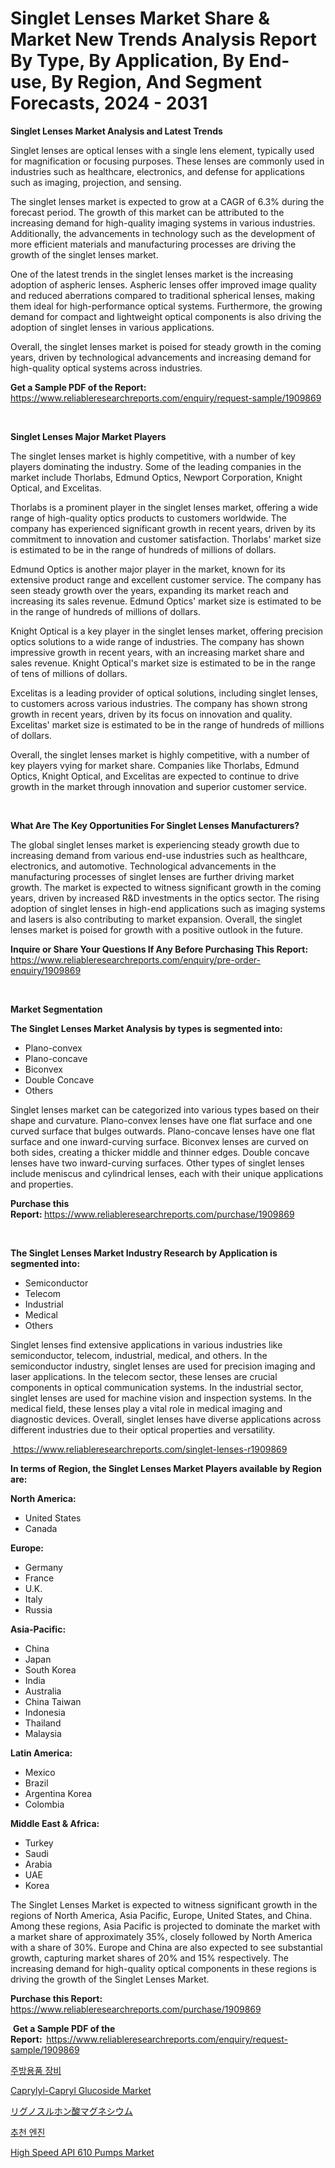 <p><h1>Singlet Lenses Market Share & Market New Trends Analysis Report By Type, By Application, By End-use, By Region, And Segment Forecasts, 2024 - 2031</h1></p><p><strong>Singlet Lenses Market Analysis and Latest Trends</strong></p>
<p><p>Singlet lenses are optical lenses with a single lens element, typically used for magnification or focusing purposes. These lenses are commonly used in industries such as healthcare, electronics, and defense for applications such as imaging, projection, and sensing.</p><p>The singlet lenses market is expected to grow at a CAGR of 6.3% during the forecast period. The growth of this market can be attributed to the increasing demand for high-quality imaging systems in various industries. Additionally, the advancements in technology such as the development of more efficient materials and manufacturing processes are driving the growth of the singlet lenses market.</p><p>One of the latest trends in the singlet lenses market is the increasing adoption of aspheric lenses. Aspheric lenses offer improved image quality and reduced aberrations compared to traditional spherical lenses, making them ideal for high-performance optical systems. Furthermore, the growing demand for compact and lightweight optical components is also driving the adoption of singlet lenses in various applications.</p><p>Overall, the singlet lenses market is poised for steady growth in the coming years, driven by technological advancements and increasing demand for high-quality optical systems across industries.</p></p>
<p><strong>Get a Sample PDF of the Report:&nbsp;</strong> <a href="https://www.reliableresearchreports.com/enquiry/request-sample/1909869">https://www.reliableresearchreports.com/enquiry/request-sample/1909869</a></p>
<p>&nbsp;</p>
<p><strong>Singlet Lenses Major Market Players</strong></p>
<p><p>The singlet lenses market is highly competitive, with a number of key players dominating the industry. Some of the leading companies in the market include Thorlabs, Edmund Optics, Newport Corporation, Knight Optical, and Excelitas.</p><p>Thorlabs is a prominent player in the singlet lenses market, offering a wide range of high-quality optics products to customers worldwide. The company has experienced significant growth in recent years, driven by its commitment to innovation and customer satisfaction. Thorlabs' market size is estimated to be in the range of hundreds of millions of dollars.</p><p>Edmund Optics is another major player in the market, known for its extensive product range and excellent customer service. The company has seen steady growth over the years, expanding its market reach and increasing its sales revenue. Edmund Optics' market size is estimated to be in the range of hundreds of millions of dollars.</p><p>Knight Optical is a key player in the singlet lenses market, offering precision optics solutions to a wide range of industries. The company has shown impressive growth in recent years, with an increasing market share and sales revenue. Knight Optical's market size is estimated to be in the range of tens of millions of dollars.</p><p>Excelitas is a leading provider of optical solutions, including singlet lenses, to customers across various industries. The company has shown strong growth in recent years, driven by its focus on innovation and quality. Excelitas' market size is estimated to be in the range of hundreds of millions of dollars.</p><p>Overall, the singlet lenses market is highly competitive, with a number of key players vying for market share. Companies like Thorlabs, Edmund Optics, Knight Optical, and Excelitas are expected to continue to drive growth in the market through innovation and superior customer service.</p></p>
<p>&nbsp;</p>
<p><strong>What Are The Key Opportunities For Singlet Lenses Manufacturers?</strong></p>
<p><p>The global singlet lenses market is experiencing steady growth due to increasing demand from various end-use industries such as healthcare, electronics, and automotive. Technological advancements in the manufacturing processes of singlet lenses are further driving market growth. The market is expected to witness significant growth in the coming years, driven by increased R&D investments in the optics sector. The rising adoption of singlet lenses in high-end applications such as imaging systems and lasers is also contributing to market expansion. Overall, the singlet lenses market is poised for growth with a positive outlook in the future.</p></p>
<p><strong>Inquire or Share Your Questions If Any Before Purchasing This Report:</strong> <a href="https://www.reliableresearchreports.com/enquiry/pre-order-enquiry/1909869">https://www.reliableresearchreports.com/enquiry/pre-order-enquiry/1909869</a></p>
<p>&nbsp;</p>
<p><strong>Market Segmentation</strong></p>
<p><strong>The Singlet Lenses Market Analysis by types is segmented into:</strong></p>
<p><ul><li>Plano-convex</li><li>Plano-concave</li><li>Biconvex</li><li>Double Concave</li><li>Others</li></ul></p>
<p><p>Singlet lenses market can be categorized into various types based on their shape and curvature. Plano-convex lenses have one flat surface and one curved surface that bulges outwards. Plano-concave lenses have one flat surface and one inward-curving surface. Biconvex lenses are curved on both sides, creating a thicker middle and thinner edges. Double concave lenses have two inward-curving surfaces. Other types of singlet lenses include meniscus and cylindrical lenses, each with their unique applications and properties.</p></p>
<p><strong>Purchase this Report:&nbsp;</strong><a href="https://www.reliableresearchreports.com/purchase/1909869">https://www.reliableresearchreports.com/purchase/1909869</a></p>
<p>&nbsp;</p>
<p><strong>The Singlet Lenses Market Industry Research by Application is segmented into:</strong></p>
<p><ul><li>Semiconductor</li><li>Telecom</li><li>Industrial</li><li>Medical</li><li>Others</li></ul></p>
<p><p>Singlet lenses find extensive applications in various industries like semiconductor, telecom, industrial, medical, and others. In the semiconductor industry, singlet lenses are used for precision imaging and laser applications. In the telecom sector, these lenses are crucial components in optical communication systems. In the industrial sector, singlet lenses are used for machine vision and inspection systems. In the medical field, these lenses play a vital role in medical imaging and diagnostic devices. Overall, singlet lenses have diverse applications across different industries due to their optical properties and versatility.</p></p>
<p><a href="https://www.reliableresearchreports.com/singlet-lenses-r1909869">&nbsp;https://www.reliableresearchreports.com/singlet-lenses-r1909869</a></p>
<p><strong>In terms of Region, the Singlet Lenses Market Players available by Region are:</strong></p>
<p>
    <p> <strong> North America: </strong>
        <ul>
            <li>United States</li>
            <li>Canada</li>
        </ul>
        </p> 
    <p> <strong> Europe: </strong>
        <ul>
            <li>Germany</li>
            <li>France</li>
            <li>U.K.</li>
            <li>Italy</li>
            <li>Russia</li>
        </ul>
        </p> 
    <p> <strong> Asia-Pacific: </strong>
        <ul>
            <li>China</li>
            <li>Japan</li>
            <li>South Korea</li>
            <li>India</li>
            <li>Australia</li>
            <li>China Taiwan</li>
            <li>Indonesia</li>
            <li>Thailand</li>
            <li>Malaysia</li>
        </ul>
        </p> 
    <p> <strong> Latin America: </strong>
        <ul>
            <li>Mexico</li>
            <li>Brazil</li>
            <li>Argentina Korea</li>
            <li>Colombia</li>
        </ul>
        </p> 
    <p> <strong> Middle East & Africa: </strong>
        <ul>
            <li>Turkey</li>
            <li>Saudi</li>
            <li>Arabia</li>
            <li>UAE</li>
            <li>Korea</li>
        </ul>
    </p>
    </p>
<p><p>The Singlet Lenses Market is expected to witness significant growth in the regions of North America, Asia Pacific, Europe, United States, and China. Among these regions, Asia Pacific is projected to dominate the market with a market share of approximately 35%, closely followed by North America with a share of 30%. Europe and China are also expected to see substantial growth, capturing market shares of 20% and 15% respectively. The increasing demand for high-quality optical components in these regions is driving the growth of the Singlet Lenses Market.</p></p>
<p><strong>Purchase this Report: </strong><a href="https://www.reliableresearchreports.com/purchase/1909869">https://www.reliableresearchreports.com/purchase/1909869</a></p>
<p>&nbsp;<strong>Get a Sample PDF of the Report:&nbsp;&nbsp;</strong><a href="https://www.reliableresearchreports.com/enquiry/request-sample/1909869">https://www.reliableresearchreports.com/enquiry/request-sample/1909869</a></p>
<p><strong></strong></p>
<p><p><a href="https://medium.com/@deborahward03/%EC%A3%BC%EB%B0%A9-%EC%9A%A9%ED%92%88-%EC%8B%9C%EC%9E%A5%EC%9D%80-%EC%8B%9C%EC%9E%A5-%EC%A0%90%EC%9C%A0%EC%9C%A8-%EA%B7%9C%EB%AA%A8-%EB%B0%8F-2031%EB%85%84%EA%B9%8C%EC%A7%80-%EC%98%88%EC%83%81-%EC%98%88%EC%B8%A1%EC%97%90-%EC%B4%88%EC%A0%90%EC%9D%84-%EB%A7%9E%EC%B6%94%EA%B3%A0-%EC%9E%88%EC%8A%B5%EB%8B%88%EB%8B%A4-3029c9f203e7">주방용품 장비</a></p><p><a href="https://issuu.com/reportprime-2/docs/caprylyl-capryl-glucoside-market-size-2030.pptx">Caprylyl-Capryl Glucoside Market</a></p><p><a href="https://medium.com/@jonathandavies84/%E3%83%9E%E3%82%B0%E3%83%8D%E3%82%B7%E3%82%A6%E3%83%A0%E3%83%AA%E3%82%B0%E3%83%8E%E3%82%B9%E3%83%AB%E3%83%9B%E3%83%B3%E9%85%B8%E5%A1%A9%E5%B8%82%E5%A0%B4%E3%83%AC%E3%83%9D%E3%83%BC%E3%83%88%E3%81%AF-%E3%81%93%E3%81%AE%E5%B8%82%E5%A0%B4%E3%81%AE%E6%9C%80%E6%96%B0%E3%81%AE%E3%83%88%E3%83%AC%E3%83%B3%E3%83%89%E3%82%84%E6%88%90%E9%95%B7%E6%A9%9F%E4%BC%9A%E3%82%92%E6%98%8E%E3%82%89%E3%81%8B%E3%81%AB%E3%81%97%E3%81%A6%E3%81%84%E3%81%BE%E3%81%99-be74be10a412">リグノスルホン酸マグネシウム</a></p><p><a href="https://medium.com/@chickenlegs8687/%EC%B6%94%EC%B2%9C-%EC%97%94%EC%A7%84-%EC%8B%9C%EC%9E%A5-2031%EB%85%84%EA%B9%8C%EC%A7%80%EC%9D%98-%ED%8A%B8%EB%A0%8C%EB%93%9C-%EC%98%88%EC%B8%A1-%EB%B0%8F-%EA%B2%BD%EC%9F%81-%EB%B6%84%EC%84%9D-5a6121c36f49">추천 엔진</a></p><p><a href="https://github.com/brenzgnarento/Market-Research-Report-List-2/blob/main/high-speed-api-610-pumps-market.md">High Speed API 610 Pumps Market</a></p></p>